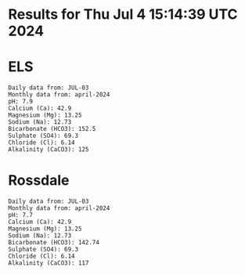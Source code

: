 # Results for Thu Jul  4 15:14:39 UTC 2024
# ELS
```
Daily data from: JUL-03
Monthly data from: april-2024
pH: 7.9
Calcium (Ca): 42.9
Magnesium (Mg): 13.25
Sodium (Na): 12.73
Bicarbonate (HCO3): 152.5
Sulphate (SO4): 69.3
Chloride (Cl): 6.14
Alkalinity (CaCO3): 125
```
# Rossdale
```
Daily data from: JUL-03
Monthly data from: april-2024
pH: 7.7
Calcium (Ca): 42.9
Magnesium (Mg): 13.25
Sodium (Na): 12.73
Bicarbonate (HCO3): 142.74
Sulphate (SO4): 69.3
Chloride (Cl): 6.14
Alkalinity (CaCO3): 117
```
